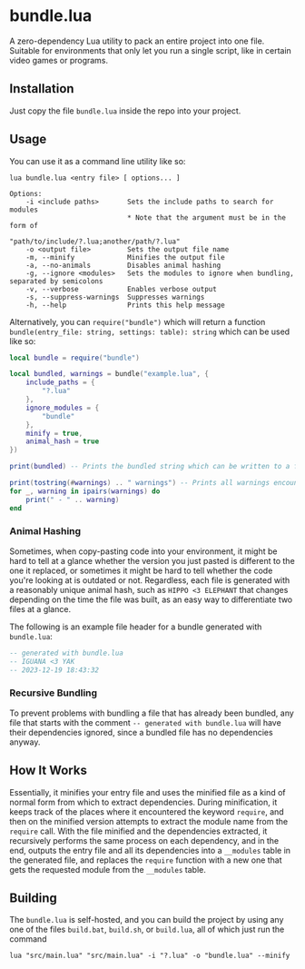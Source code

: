 
# bundle.lua
A zero-dependency Lua utility to pack an entire project into one file. Suitable for environments that only let you run a single script, like in certain video games or programs.

## Installation
Just copy the file `bundle.lua` inside the repo into your project.

## Usage
You can use it as a command line utility like so:
```
lua bundle.lua <entry file> [ options... ]

Options:
    -i <include paths>       Sets the include paths to search for modules
                             * Note that the argument must be in the form of 
                               "path/to/include/?.lua;another/path/?.lua"
    -o <output file>         Sets the output file name
    -m, --minify             Minifies the output file
    -a, --no-animals         Disables animal hashing
    -g, --ignore <modules>   Sets the modules to ignore when bundling, separated by semicolons
    -v, --verbose            Enables verbose output
    -s, --suppress-warnings  Suppresses warnings
    -h, --help               Prints this help message
```

Alternatively, you can `require("bundle")` which will return a function `bundle(entry_file: string, settings: table): string` which can be used like so:
```lua
local bundle = require("bundle")

local bundled, warnings = bundle("example.lua", {
    include_paths = {
        "?.lua"
    },
    ignore_modules = {
        "bundle"
    },
    minify = true,
    animal_hash = true
})

print(bundled) -- Prints the bundled string which can be written to a file later

print(tostring(#warnings) .. " warnings") -- Prints all warnings encountered
for _, warning in ipairs(warnings) do
    print(" - " .. warning)
end 
```

### Animal Hashing
Sometimes, when copy-pasting code into your environment, it might be hard to tell at a glance whether the version you just pasted is different to the one it replaced, or sometimes it might be hard to tell whether the code you're looking at is outdated or not. Regardless, each file is generated with a reasonably unique animal hash, such as `HIPPO <3 ELEPHANT` that changes depending on the time the file was built, as an easy way to differentiate two files at a glance.

The following is an example file header for a bundle generated with `bundle.lua`:
```lua
-- generated with bundle.lua
-- IGUANA <3 YAK
-- 2023-12-19 18:43:32
```

### Recursive Bundling
To prevent problems with bundling a file that has already been bundled, any file that starts with the comment `-- generated with bundle.lua` will have their dependencies ignored, since a bundled file has no dependencies anyway.

## How It Works
Essentially, it minifies your entry file and uses the minified file as a kind of normal form from which to extract dependencies. During minification, it keeps track of the places where it encountered the keyword `require`, and then on the minified version attempts to extract the module name from the `require` call. With the file minified and the dependencies extracted, it recursively performs the same process on each dependency, and in the end, outputs the entry file and all its dependencies into a `__modules` table in the generated file, and replaces the `require` function with a new one that gets the requested module from the `__modules` table.

## Building
The `bundle.lua` is self-hosted, and you can build the project by using any one of the files `build.bat`, `build.sh`, or `build.lua`, all of which just run the command
```
lua "src/main.lua" "src/main.lua" -i "?.lua" -o "bundle.lua" --minify
```